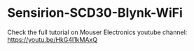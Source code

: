 # Sensirion-SCD30-Blynk-WiFi


Check the full tutorial on Mouser Electronics youtube channel: https://youtu.be/HkG4l1kMAxQ
